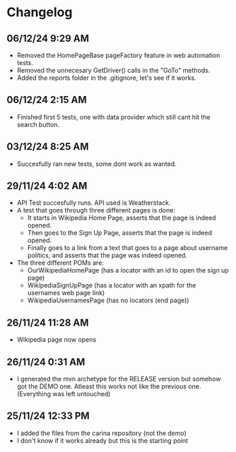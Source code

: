 # Changelog
## 06/12/24 9:29 AM
* Removed the HomePageBase pageFactory feature in web automation tests.
* Removed the unnecesary GetDriver() calls in the "GoTo" methods.
* Added the reports folder in the .gitignore, let's see if it works.
## 06/12/24 2:15 AM
* Finished first 5 tests, one with data provider which still cant hit the search button.
## 03/12/24 8:25 AM
* Succesfully ran new tests, some dont work as wanted.
## 29/11/24 4:02 AM
* API Test succesfully runs. API used is Weatherstack.
* A test that goes through three different pages is done:
	- It starts in Wikipedia Home Page, asserts that the page is indeed opened.
	- Then goes to the Sign Up Page, asserts that the page is indeed opened.
	- Finally goes to a link from a text that goes to a page about username politics, and asserts that the page was indeed opened.
* The three different POMs are:
	- OurWikipediaHomePage (has a locator with an id to open the sign up page)
	- WikipediaSignUpPage (has a locator with an xpath for the usernames web page link)
	- WikipediaUsernamesPage (has no locators (end page))
## 26/11/24 11:28 AM
* Wikipedia page now opens
## 26/11/24 0:31 AM
* I generated the mvn archetype for the RELEASE version but somehow got the DEMO one. Atleast this works not like the previous one. (Everything was left untouched)
## 25/11/24 12:33 PM
* I added the files from the carina repository (not the demo)
* I don't know if it works already but this is the starting point